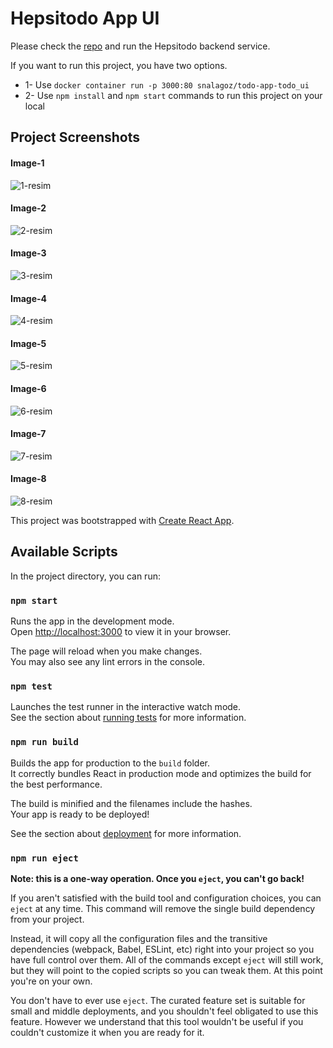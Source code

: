 # Hepsitodo App UI

Please check the [repo](https://github.com/sinyorre/hepsitodo-backend) and run the Hepsitodo backend service.

If you want to run this project, you have two options.

* 1- Use `docker container run -p 3000:80 snalagoz/todo-app-todo_ui`
* 2- Use `npm install` and `npm start` commands to run this project on your local

## Project Screenshots

#### Image-1

![1-resim](https://github.com/sinyorre/hepsitodo-ui/blob/master/public/screenshots/1.PNG)

#### Image-2

![2-resim](https://github.com/sinyorre/hepsitodo-ui/blob/master/public/screenshots/2.PNG)

#### Image-3

![3-resim](https://github.com/sinyorre/hepsitodo-ui/blob/master/public/screenshots/3.PNG)

#### Image-4

![4-resim](https://github.com/sinyorre/hepsitodo-ui/blob/master/public/screenshots/4.PNG)

#### Image-5

![5-resim](https://github.com/sinyorre/hepsitodo-ui/blob/master/public/screenshots/5.PNG)

#### Image-6

![6-resim](https://github.com/sinyorre/hepsitodo-ui/blob/master/public/screenshots/6.PNG)

#### Image-7

![7-resim](https://github.com/sinyorre/hepsitodo-ui/blob/master/public/screenshots/7.PNG)

#### Image-8

![8-resim](https://github.com/sinyorre/hepsitodo-ui/blob/master/public/screenshots/8.PNG)

This project was bootstrapped with [Create React App](https://github.com/facebook/create-react-app).

## Available Scripts

In the project directory, you can run:

### `npm start`

Runs the app in the development mode.\
Open [http://localhost:3000](http://localhost:3000) to view it in your browser.

The page will reload when you make changes.\
You may also see any lint errors in the console.

### `npm test`

Launches the test runner in the interactive watch mode.\
See the section about [running tests](https://facebook.github.io/create-react-app/docs/running-tests) for more information.

### `npm run build`

Builds the app for production to the `build` folder.\
It correctly bundles React in production mode and optimizes the build for the best performance.

The build is minified and the filenames include the hashes.\
Your app is ready to be deployed!

See the section about [deployment](https://facebook.github.io/create-react-app/docs/deployment) for more information.

### `npm run eject`

**Note: this is a one-way operation. Once you `eject`, you can't go back!**

If you aren't satisfied with the build tool and configuration choices, you can `eject` at any time. This command will remove the single build dependency from your project.

Instead, it will copy all the configuration files and the transitive dependencies (webpack, Babel, ESLint, etc) right into your project so you have full control over them. All of the commands except `eject` will still work, but they will point to the copied scripts so you can tweak them. At this point you're on your own.

You don't have to ever use `eject`. The curated feature set is suitable for small and middle deployments, and you shouldn't feel obligated to use this feature. However we understand that this tool wouldn't be useful if you couldn't customize it when you are ready for it.